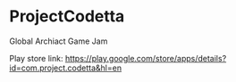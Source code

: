 # ProjectCodetta
Global Archiact Game Jam

Play store link: https://play.google.com/store/apps/details?id=com.project.codetta&hl=en
